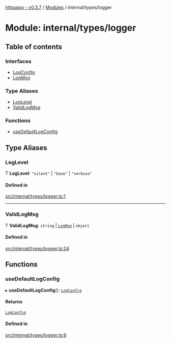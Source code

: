 [httpuppy - v0.3.7](../README.md) / [Modules](../modules.md) / internal/types/logger

# Module: internal/types/logger

## Table of contents

### Interfaces

- [LogConfig](../interfaces/internal_types_logger.LogConfig.md)
- [LogMsg](../interfaces/internal_types_logger.LogMsg.md)

### Type Aliases

- [LogLevel](internal_types_logger.md#loglevel)
- [ValidLogMsg](internal_types_logger.md#validlogmsg)

### Functions

- [useDefaultLogConfig](internal_types_logger.md#usedefaultlogconfig)

## Type Aliases

### LogLevel

Ƭ **LogLevel**: ``"silent"`` \| ``"base"`` \| ``"verbose"``

#### Defined in

[src/internal/types/logger.ts:1](https://github.com/abschill/httpuppy/blob/96efb1a/src/internal/types/logger.ts#L1)

___

### ValidLogMsg

Ƭ **ValidLogMsg**: `string` \| [`LogMsg`](../interfaces/internal_types_logger.LogMsg.md) \| `object`

#### Defined in

[src/internal/types/logger.ts:24](https://github.com/abschill/httpuppy/blob/96efb1a/src/internal/types/logger.ts#L24)

## Functions

### useDefaultLogConfig

▸ **useDefaultLogConfig**(): [`LogConfig`](../interfaces/internal_types_logger.LogConfig.md)

#### Returns

[`LogConfig`](../interfaces/internal_types_logger.LogConfig.md)

#### Defined in

[src/internal/types/logger.ts:9](https://github.com/abschill/httpuppy/blob/96efb1a/src/internal/types/logger.ts#L9)
